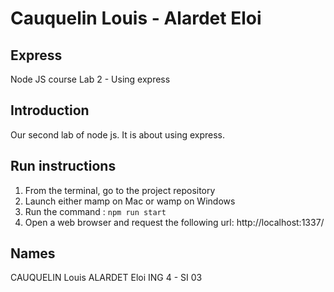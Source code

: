 # Cauquelin Louis - Alardet Eloi

## Express
Node JS course
Lab 2 - Using express

## Introduction

Our second lab of node js. It is about using express.

## Run instructions

1.  From the terminal, go to the project repository
2.  Launch either mamp on Mac or wamp on Windows
3.  Run the command : `npm run start`
4.  Open a web browser and request the following url: http://localhost:1337/

## Names

CAUQUELIN Louis
ALARDET Eloi
ING 4 - SI 03
